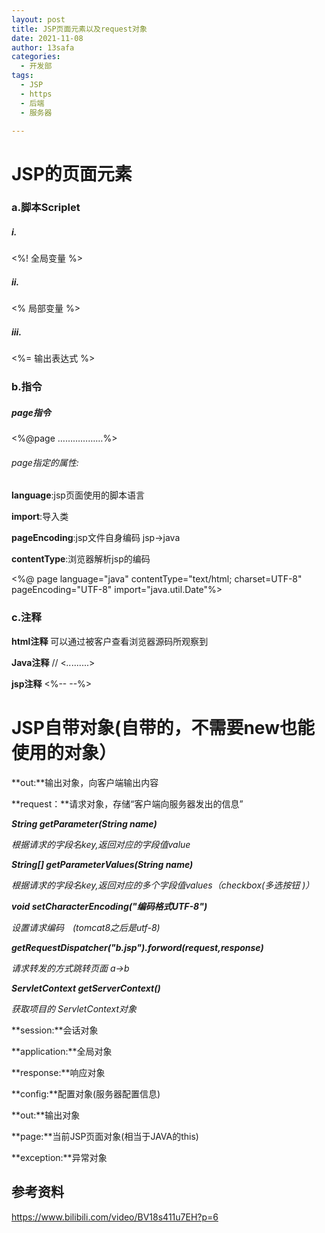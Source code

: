 ```yaml
---
layout: post
title: JSP页面元素以及request对象
date: 2021-11-08
author: 13safa
categories:
  - 开发部
tags:
  - JSP
  - https
  - 后端
  - 服务器

---
```


# JSP的页面元素

### a.脚本Scriplet

##### i.

<%!	全局变量	%>

##### ii.

<%	局部变量	%>

##### iii.

<%=	输出表达式	%>

### b.指令

##### page指令

<%@page ………………%>

###### page指定的属性:

**language**:jsp页面使用的脚本语言

**import**:导入类

**pageEncoding**:jsp文件自身编码 jsp->java

**contentType**:浏览器解析jsp的编码

<%@ page language="java" contentType="text/html; charset=UTF-8"
  pageEncoding="UTF-8" import="java.util.Date"%>

### c.注释

**html注释**	<!-- --> 可以通过被客户查看浏览器源码所观察到

**Java注释**	 // <*..*.......>

**jsp注释**	    <%-- --%>

#  JSP自带对象(自带的，不需要new也能使用的对象）

**out:**输出对象，向客户端输出内容

**request：**请求对象，存储“客户端向服务器发出的信息”

***String getParameter(String name)***

*根据请求的字段名key,返回对应的字段值value*

***String[] getParameterValues(String name)***

*根据请求的字段名key,返回对应的多个字段值values（checkbox(多选按钮 )）*

***void setCharacterEncoding("编码格式UTF-8")***

*设置请求编码　(tomcat8之后是utf-8)*

***getRequestDispatcher("b.jsp").forword(request,response)***

*请求转发的方式跳转页面 a->b*

***ServletContext getServerContext()***

*获取项目的 ServletContext对象*

**session:**会话对象

**application:**全局对象

**response:**响应对象

**config:**配置对象(服务器配置信息)

**out:**输出对象

**page:**当前JSP页面对象(相当于JAVA的this)

**exception:**异常对象

## 参考资料

https://www.bilibili.com/video/BV18s411u7EH?p=6

